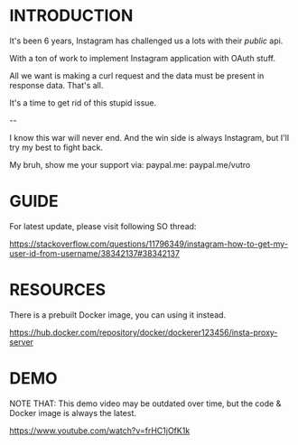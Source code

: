 # INTRODUCTION

It's been 6 years, Instagram has challenged us a lots with their *public* api.

With a ton of work to implement Instagram application with OAuth stuff.

All we want is making a curl request and the data must be present in response data. That's all.

It's a time to get rid of this stupid issue.

--

I know this war will never end. And the win side is always Instagram, but I'll try my best to fight back.

My bruh, show me your support via: paypal.me: paypal.me/vutro

# GUIDE

For latest update, please visit following SO thread:

https://stackoverflow.com/questions/11796349/instagram-how-to-get-my-user-id-from-username/38342137#38342137


# RESOURCES

There is a prebuilt Docker image, you can using it instead.

https://hub.docker.com/repository/docker/dockerer123456/insta-proxy-server


# DEMO

NOTE THAT: This demo video may be outdated over time, but the code & Docker image is always the latest.

https://www.youtube.com/watch?v=frHC1jOfK1k


